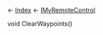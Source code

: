 ← [Index](Api-Index) ← [IMyRemoteControl](Sandbox.ModAPI.Ingame.IMyRemoteControl)

void ClearWaypoints()